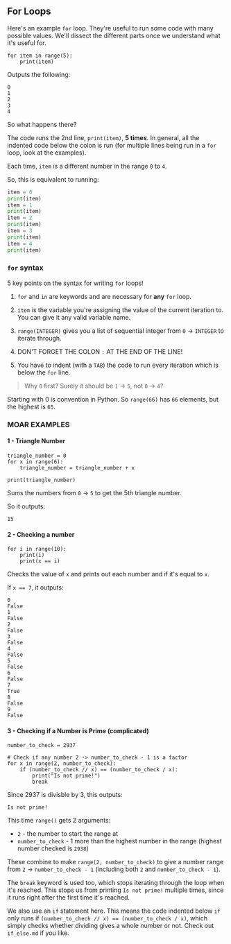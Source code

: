 ## For Loops


Here's an example `for` loop. They're useful to run some code with many possible values.
We'll dissect the different parts once we understand what it's useful for.

```python3
for item in range(5):
    print(item)
```

Outputs the following:
```python3
0
1
2
3
4
```

So what happens there?

The code runs the 2nd line, `print(item)`, **5 times**.
In general, all the indented code below the colon is run (for multiple lines being run in a `for` loop, look at the examples).

Each time, `item` is a different number in the range `0` to `4`.

So, this is equivalent to running:
```python
item = 0
print(item)
item = 1
print(item)
item = 2
print(item)
item = 3
print(item)
item = 4
print(item)
```

### `for` syntax

5 key points on the syntax for writing `for` loops!

1. `for` and `in` are keywords and are necessary for **any** `for` loop.


2. `item` is the variable you're assigning the value of the current iteration
to. You can give it any valid variable name.


3. `range(INTEGER)` gives you a list of sequential integer from `0` -> `INTEGER` to iterate through.


4. DON'T FORGET THE COLON `:` AT THE END OF THE LINE!


5. You have to indent (with a `TAB`) the code to run every iteration
which is below the `for` line.


> Why `0` first? Surely it should be `1` -> `5`, not `0` -> `4`?

Starting with 0 is convention in Python.
So `range(66)` has `66` elements, but the highest is `65`.

### MOAR EXAMPLES

#### 1 - Triangle Number
```python3
triangle_number = 0
for x in range(6):
    triangle_number = triangle_number + x

print(triangle_number)
```

Sums the numbers from `0` -> `5` to get the 5th triangle number.

So it outputs:

```python3
15
```

#### 2 - Checking a number

```python3
for i in range(10):
    print(i)
    print(x == i)
```

Checks the value of `x` and prints out each number and if it's
equal to `x`.

If `x == 7`, it outputs:

```python3
0
False
1
False
2
False
3
False
4
False
5
False
6
False
7
True
8
False
9
False
```

#### 3 - Checking if a Number is Prime (complicated)

```python3
number_to_check = 2937

# Check if any number 2 -> number_to_check - 1 is a factor
for x in range(2, number_to_check):
    if (number_to_check // x) == (number_to_check / x):
        print("Is not prime!")
        break
```
Since 2937 is divisble by 3, this outputs:

```
Is not prime!
```

This time `range()` gets 2 arguments:
- `2` - the number to start the range at
- `number_to_check` - 1 more than the highest number in the range (highest number checked is  `2938`)

These combine to make `range(2, number_to_check)` to give a number range
from `2` -> `number_to_check - 1` (including both `2` and `number_to_check - 1`).

The `break` keyword is used too, which stops iterating through the loop
when it's reached. This stops us from printing `Is not prime!` multiple times,
since it runs right after the first time it's reached.

We also use an `if` statement here.
This means the code indented below `if` only runs if `(number_to_check // x) == (number_to_check / x)`,
which simply checks whether dividing gives a whole number or not.
Check out `if_else.md` if you like.

